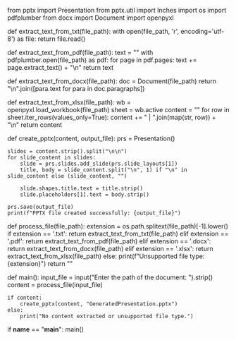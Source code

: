 from pptx import Presentation
from pptx.util import Inches
import os
import pdfplumber
from docx import Document
import openpyxl

def extract_text_from_txt(file_path):
    with open(file_path, 'r', encoding='utf-8') as file:
        return file.read()

def extract_text_from_pdf(file_path):
    text = ""
    with pdfplumber.open(file_path) as pdf:
        for page in pdf.pages:
            text += page.extract_text() + "\n"
    return text

def extract_text_from_docx(file_path):
    doc = Document(file_path)
    return "\n".join([para.text for para in doc.paragraphs])

def extract_text_from_xlsx(file_path):
    wb = openpyxl.load_workbook(file_path)
    sheet = wb.active
    content = ""
    for row in sheet.iter_rows(values_only=True):
        content += " | ".join(map(str, row)) + "\n"
    return content

def create_pptx(content, output_file):
    prs = Presentation()

    slides = content.strip().split("\n\n")
    for slide_content in slides:
        slide = prs.slides.add_slide(prs.slide_layouts[1])
        title, body = slide_content.split("\n", 1) if "\n" in slide_content else (slide_content, "")
        
        slide.shapes.title.text = title.strip()
        slide.placeholders[1].text = body.strip()

    prs.save(output_file)
    print(f"PPTX file created successfully: {output_file}")

def process_file(file_path):
    extension = os.path.splitext(file_path)[-1].lower()
    if extension == '.txt':
        return extract_text_from_txt(file_path)
    elif extension == '.pdf':
        return extract_text_from_pdf(file_path)
    elif extension == '.docx':
        return extract_text_from_docx(file_path)
    elif extension == '.xlsx':
        return extract_text_from_xlsx(file_path)
    else:
        print(f"Unsupported file type: {extension}")
        return ""

def main():
    input_file = input("Enter the path of the document: ").strip()
    content = process_file(input_file)

    if content:
        create_pptx(content, "GeneratedPresentation.pptx")
    else:
        print("No content extracted or unsupported file type.")

if __name__ == "__main__":
    main()
